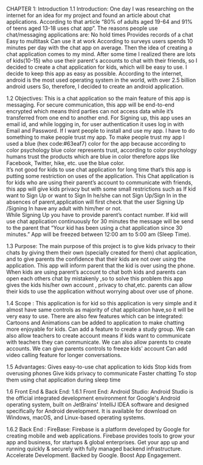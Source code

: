 CHAPTER 1: Introduction
1.1 Introduction:
One day I was researching on the internet for an idea for my project and found an article about chat applications.
According to that article “80% of adults aged 19-64 and 91% of teens aged 13-18 uses chat app”. The reasons people use chat/messaging applications are:
No hold times
Provides records of a chat
Easy to multitask
Can use it at work 
According to surveys users spends 10 minutes per day with the chat app on average. Then the idea of creating a chat application comes to my mind.
After some time I realized there are lots of kids(10-15) who use their parent's accounts to chat with their friends, so I decided to create a chat application for kids, which will be easy to use. I decide to keep this app as easy as possible. 
According to the internet, android is the most used operating system in the world, with over 2.5 billion android users So, therefore, I decided to create an android application.

1.2 Objectives:
This is a chat application so the main feature of this app is messaging. For secure communication, this app will be end-to-end encrypted which means third parties can not access data while it’s transferred from one end to another end. 
For Signing up, this app uses an email id, and while logging in, for user authentication it uses log in with Email and Password.
If I want people to install and use my app. I have to do something to make people trust my app. To make people trust my app I used a blue (hex code:#63eaf7) color for the app because according to color psychology blue color represents trust, according to color psychology humans trust the products which are blue in color therefore apps like Facebook, Twitter, hike, etc. use the blue color.        
It’s not good for kids to use chat application for long time that’s this app is putting some restriction on uses of the application.
This Chat application is for kids who are using their parent’s account to communicate with friends, this app will give kids privacy but with some small restrictions such as
If kid want to Sign Up or want to Sign In he/she can not Sign Up/Sign In in the absences of parent,application will first check that the user Signing Up /Signing In have any adult with him/her or not.   
While Signing Up you have to provide parent’s contact number.
If kid will use chat application continuously for 30 minutes the message will be send to the parent that “Your kid has been using a chat application since 30 minutes.”
App will be freezed between 12:00 am to 5:00 am (Sleep Time).


1.3 Purpose:
The main purpose of this project is to give kids privacy to their chats by giving them their own (specially created for them) chat application, and to give parents the confidence that their kids are not over using the application.
This app will inform parent that the kid is over using the phone. When kids are using parent’s account to chat both kids and parents can open each others chat by mistakenly ,so to solve this problem this app gives the kids his/her own account , privacy to chat,etc. parents can allow their kids to use the application without worrying about over use of phone. 

1.4 Scope :
This application is for kid so this application is very simple and it almost have same controls as majority of chat application have,so it will be very easy to use.
There are also few features which can be integrated:
Cartoons and Animations can be added to application to make chatting more enjoyable for kids.
Can add a feature to create a study group. 
We can also allow teachers to create account means  if kids want to communicate with teachers they can communicate.
We can also allow parents to create accounts.
We can give parents controls to freeze kids' account
Can add video calling feature for longer conversations.

1.5 Advantages:
Gives easy-to-use chat application to kids
Stop kids from overusing phones
Give kids privacy to communicate 
Faster chatting
To stop them using chat application during sleep time

1.6 Front End & Back End:
1.6.1 Front End:
Android Studio:
Android Studio is the official integrated development environment for Google's Android operating system, built on JetBrains' IntelliJ IDEA software and designed specifically for Android development. It is available for download on Windows, macOS, and Linux-based operating systems.

1.6.2 Back End :
FireBase:
Firebase is a platform developed by Google for creating mobile and web applications.
Firebase provides tools to grow your app and business, for startups & global enterprises. Get your app up and running quickly & securely with fully managed backend infrastructure. Accelerate Development. Backed by Google. Boost App Engagement.
